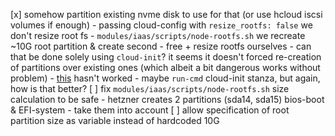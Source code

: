 [x] somehow partition existing nvme disk to use for that (or use hcloud iscsi volumes if enough)
    - passing cloud-config with `resize_rootfs: false` we don't resize root fs
    - `modules/iaas/scripts/node-rootfs.sh` we recreate ~10G root partition & create second - free + resize rootfs ourselves
    - can that be done solely using `cloud-init`? it seems it doesn't forced re-creation of partitions over existing ones (which albeit a bit dangerous works without problem)
    - [this](https://gist.github.com/exocode/a7e12b063f23a1ef899b23bcbfc7d123) hasn't worked
    - maybe `run-cmd` cloud-init stanza, but again, how is that better?
[ ] fix `modules/iaas/scripts/node-rootfs.sh` size calculation to be safe
    - hetzner creates 2 partitions (sda14, sda15) bios-boot & EFI-system
        - take them into account
[ ] allow specification of root partition size as variable instead of hardcoded 10G
